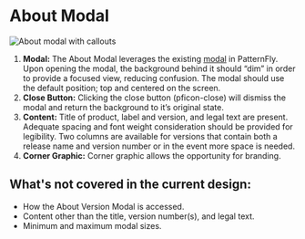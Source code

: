 # About Modal

![About modal with callouts](img/about-modal-callouts.png)

1. **Modal:** The About Modal leverages the existing [modal](http://www.patternfly.org/pattern-library/widgets/#modal) in PatternFly. Upon opening the modal, the background behind it should “dim” in order to provide a focused view, reducing confusion. The modal should use the default position; top and centered on the screen.
1. **Close Button:** Clicking the close button (pficon-close) will dismiss the modal and return the background to it’s original state.
1. **Content:** Title of product, label and version, and legal text are present. Adequate spacing and font weight consideration should be provided for legibility. Two columns are available for versions that contain both a release name and version number or in the event more space is needed.
1. **Corner Graphic:** Corner graphic allows the opportunity for branding.

## What's not covered in the current design:

- How the About Version Modal is accessed.
- Content other than the title, version number(s), and legal text.
- Minimum and maximum modal sizes.
